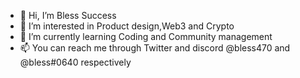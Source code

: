 - 👋 Hi, I’m Bless Success
- 👀 I’m interested in Product design,Web3 and Crypto
- 🌱 I’m currently learning Coding and Community management
- 📫 You can reach me through Twitter and discord @bless470 and @bless#0640 respectively

<!---
Bless470/Bless470 is a ✨ special ✨ repository because its `README.md` (this file) appears on your GitHub profile.
You can click the Preview link to take a look at your changes.
--->
